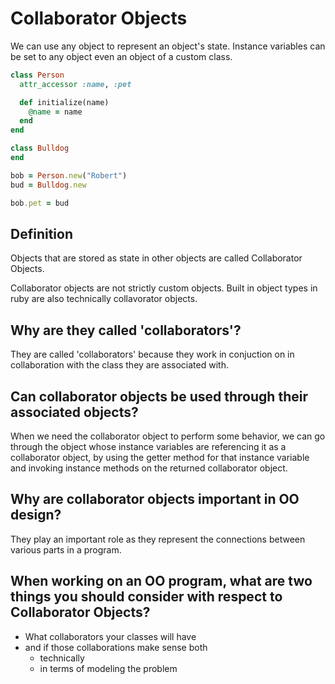 # Collaborator Objects

We can use any object to represent an object's state. Instance variables can be set to any object even an object of a custom class. 

```ruby
class Person
  attr_accessor :name, :pet

  def initialize(name)
    @name = name
  end
end

class Bulldog
end

bob = Person.new("Robert")
bud = Bulldog.new

bob.pet = bud
```

## Definition

Objects that are stored as state in other objects are called Collaborator Objects.

Collaborator objects are not strictly custom objects. Built in object types in ruby are also technically collavorator objects.

## Why are they called 'collaborators'?

They are called 'collaborators' because they work in conjuction on in collaboration with the class they are associated with.

## Can collaborator objects be used through their associated objects?

When we need the collaborator object to perform some behavior, we can go through the object whose instance variables are referencing it as a collaborator object, by using the getter method for that instance variable and invoking instance methods on the returned collaborator object.


## Why are collaborator objects important in OO design?

They play an important role as they represent the connections between various parts in a program.

## When working on an OO program, what are two things you should consider with respect to Collaborator Objects?

- What collaborators your classes will have
- and if those collaborations make sense both 
  - technically
  - in terms of modeling the problem 
